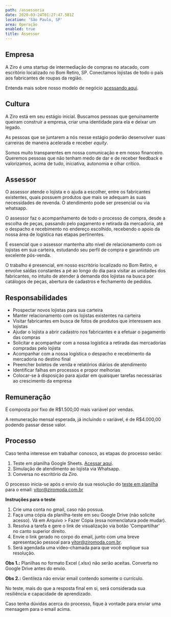 ```yaml
---
path: /assessoria
date: 2020-03-24T01:27:47.581Z
location: 'São Paulo, SP'
area: Operação
enabled: true
title: Assessor
---
```

## Empresa

A Ziro é uma startup de intermediação de compras no atacado, com escritório localizado no Bom Retiro, SP. Conectamos lojistas de todo o país aos fabricantes de roupas da região.

Entenda mais sobre nosso modelo de negócio <a href='https://bit.ly/2Bs6SjE' target='_blank'>acessando aqui</a>.

## Cultura

A Ziro está em seu estágio inicial. Buscamos pessoas que genuinamente queiram construir a empresa, criar uma identidade para ela e deixar um legado.

As pessoas que se juntarem a nós nesse estágio poderão desenvolver suas carreiras de maneira acelerada e receber _equity_.

Somos muito transparentes em nossa comunicação e em nosso financeiro. Queremos pessoas que não tenham medo de dar e de receber feedback e valorizamos, acima de tudo, iniciativa, autonomia e olhar crítico.

## Assessor

O assessor atende o lojista e o ajuda a escolher, entre os fabricantes existentes, quais possuem produtos que mais se adequam às suas necessidades de revenda. O atendimento pode ser presencial ou via whatsapp.

O assessor faz o acompanhamento de todo o processo de compra, desde a escolha de peças, passando pelo pagamento e retirada da mercadoria, até o despacho e recebimento no endereço escolhido, recebendo o apoio da nossa área de logística nas etapas pertinentes.

É essencial que o assessor mantenha alto nível de relacionamento com os lojistas em sua carteira, estudando seu perfil de compra e garantindo um excelente pós-venda.

O trabalho é presencial, em nosso escritório localizado no Bom Retiro, e envolve saídas constantes a pé ao longo do dia para visitar as unidades dos fabricantes, no intuito de atender à demanda dos lojistas na busca por catálogos de peças, abertura de cadastros e fechamento de pedidos.

## Responsabilidades

* Prospectar novos lojistas para sua carteira
* Manter relacionamento com os lojistas existentes na carteira
* Visitar fabricantes em busca de fotos de produtos que interessem aos lojistas
* Ajudar o lojista a abrir cadastro nos fabricantes e a efetuar o pagamento das compras
* Solicitar e acompanhar com a nossa logística a retirada das mercadorias compradas pelo lojista
* Acompanhar com a nossa logística o despacho e recebimento da mercadoria no destino final
* Preencher boletos de venda e relatórios diários de atendimento
* Identificar falhas em processos e propor melhorias
* Colocar-se à disposição para ajudar em quaisquer tarefas necessárias ao crescimento da empresa

## Remuneração

É composta por fixo de R$1.500,00 mais variável por vendas.

A remuneração mensal esperada, já incluindo o variável, é de R$4.000,00 podendo passar desse valor.

## Processo

Caso tenha interesse em trabalhar conosco, as etapas do processo serão:

1. Teste em planilha Google Sheets. <a href='http://bit.ly/teste-assessoria' target='_blank'>Acessar aqui</a>.
2. Simulação de atendimento ao lojista via Whatsapp.
3. Conversa no escritório da Ziro.

O processo inicia-se após o envio da sua resolução do <a href='http://bit.ly/teste-assessoria' target='_blank'>teste em planilha</a> para o email: vitor@ziromoda.com.br

**Instruções para o teste**

1. Crie uma conta no gmail, caso não possua.
2. Faça uma cópia da planilha-teste em seu Google Drive (não solicite acesso). Vá em Arquivo > Fazer Cópia (essa nomenclatura pode mudar).
3. Resolva a tarefa e gere o link de visualização via botão 'Compartilhar' no canto superior direito.
4. Envie o link gerado no corpo do email, junto com uma breve apresentação pessoal para vitor@ziromoda.com.br.
5. Será agendada uma video-chamada para que você explique sua resolução.

**Obs 1.:** Planilhas no formato Excel (.xlsx) não serão aceitas. Converta no Google Drive antes do envio.

**Obs 2.:** Gentileza não enviar email contendo somente o currículo.

No teste, mais do que a resposta final em si, será considerada sua resiliência e capacidade de aprendizado.

Caso tenha dúvidas acerca do processo, fique à vontade para enviar uma mensagem para o email acima.
